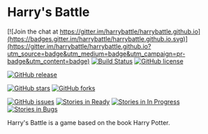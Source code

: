 # Harry's Battle

[![Join the chat at https://gitter.im/harrybattle/harrybattle.github.io](https://badges.gitter.im/harrybattle/harrybattle.github.io.svg)](https://gitter.im/harrybattle/harrybattle.github.io?utm_source=badge&utm_medium=badge&utm_campaign=pr-badge&utm_content=badge)
[![Build Status](https://img.shields.io/vso/build/larsbrinkhoff/953a34b9-5966-4923-a48a-c41874cfb5f5/1.svg)]()
[![GitHub license](https://img.shields.io/badge/license-CC0-blue.svg)](https://raw.githubusercontent.com/harrybattle/harrybattle.github.io/master/LICENSE.md)

[![GitHub release](https://img.shields.io/github/release/harrybattle/harrybattle.github.io.svg)]()

[![GitHub stars](https://img.shields.io/github/stars/harrybattle/harrybattle.github.io.svg)](https://github.com/harrybattle/harrybattle.github.io/stargazers)
[![GitHub forks](https://img.shields.io/github/forks/harrybattle/harrybattle.github.io.svg)](https://github.com/harrybattle/harrybattle.github.io/network)

[![GitHub issues](https://img.shields.io/github/issues/harrybattle/harrybattle.github.io.svg?style=plastic)](https://github.com/harrybattle/harrybattle.github.io/issues)
[![Stories in Ready](https://badge.waffle.io/harrybattle/harrybattle.github.io.png?label=ready&title=Ready)](https://waffle.io/harrybattle/harrybattle.github.io)
[![Stories in In Progress](https://badge.waffle.io/harrybattle/harrybattle.github.io.png?label=In%20Progress&title=In%20Progress)](https://waffle.io/harrybattle/harrybattle.github.io)
[![Stories in Bugs](https://badge.waffle.io/harrybattle/harrybattle.github.io.png?label=bugs&title=Bugs)](https://waffle.io/harrybattle/harrybattle.github.io)

Harry's Battle is a game based on the book Harry Potter.
